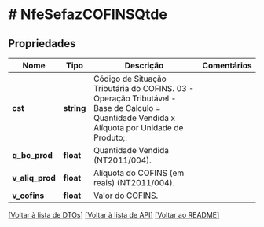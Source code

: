 # # NfeSefazCOFINSQtde

## Propriedades

Nome | Tipo | Descrição | Comentários
------------ | ------------- | ------------- | -------------
**cst** | **string** | Código de Situação Tributária do COFINS.  03 - Operação Tributável - Base de Calculo &#x3D; Quantidade Vendida x Alíquota por Unidade de Produto;. |
**q_bc_prod** | **float** | Quantidade Vendida (NT2011/004). |
**v_aliq_prod** | **float** | Alíquota do COFINS (em reais) (NT2011/004). |
**v_cofins** | **float** | Valor do COFINS. |

[[Voltar à lista de DTOs]](../../README.md#models) [[Voltar à lista de API]](../../README.md#endpoints) [[Voltar ao README]](../../README.md)
